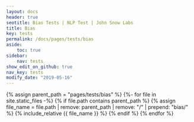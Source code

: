 ```yaml
---
layout: docs
header: true
seotitle: Bias Tests | NLP Test | John Snow Labs
title: Bias
key: tests
permalink: /docs/pages/tests/bias
aside:
    toc: true
sidebar:
    nav: tests
show_edit_on_github: true
nav_key: tests
modify_date: "2019-05-16"
---
```

<div class="main-docs" markdown="1">

{% assign parent_path = "pages/tests/bias" %}
{%- for file in site.static_files -%}
    {% if file.path contains parent_path %}
        {% assign file_name = file.path | remove:  parent_path | remove:  "/" | prepend: "bias/" %}
        {% include_relative {{ file_name }} %}
    {% endif %}
{% endfor %}

</div>